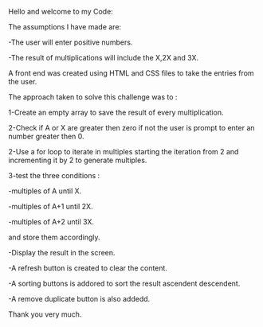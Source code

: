 Hello and welcome to my Code:

The assumptions I have made are:
 
 -The user will enter positive numbers.
 
 -The result of multiplications will include the X,2X and 3X.

A front end was created using HTML and CSS files to take the entries from the user.

The approach taken to solve this challenge was to :

1-Create an empty array to save the result of every multiplication.

2-Check if A or X are greater then zero if not the user is prompt to enter  an number greater then 0.

2-Use a for loop to iterate in multiples starting the iteration from 2 and incrementing it by 2 to generate multiples.

3-test the three conditions :

 -multiples of A until X.
 
 -multiples of A+1 until 2X.
 
 -multiples of A+2 until 3X.
 
 and store them accordingly.
 
 -Display the result in the screen.
 
 -A refresh button is created to clear the content.
 
 -A sorting buttons is addored to sort the result ascendent descendent.
 
 -A remove duplicate button is also addedd.
 
 
 Thank you very much.
 

